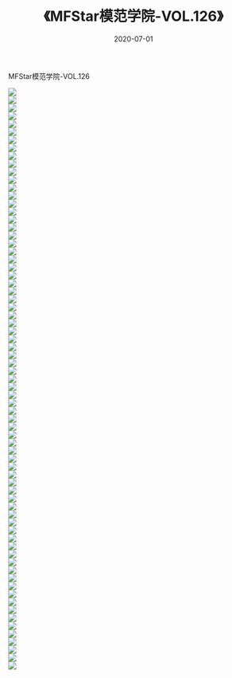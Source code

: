 ﻿---
layout: post
title:  《MFStar模范学院-VOL.126》
date:   2020-07-01
img: http://img.660000.xyz/Sharelink/网络美图/2020/MFStar模范学院-VOL.126/000.jpg
categories: [美女, 清纯, 唯美]
---

MFStar模范学院-VOL.126

  ![](http://img.660000.xyz/Sharelink/网络美图/2020/MFStar模范学院-VOL.126/001.jpg) <br> ![](http://img.660000.xyz/Sharelink/网络美图/2020/MFStar模范学院-VOL.126/002.jpg) <br> ![](http://img.660000.xyz/Sharelink/网络美图/2020/MFStar模范学院-VOL.126/003.jpg) <br> ![](http://img.660000.xyz/Sharelink/网络美图/2020/MFStar模范学院-VOL.126/004.jpg) <br> ![](http://img.660000.xyz/Sharelink/网络美图/2020/MFStar模范学院-VOL.126/005.jpg) <br> ![](http://img.660000.xyz/Sharelink/网络美图/2020/MFStar模范学院-VOL.126/006.jpg) <br> ![](http://img.660000.xyz/Sharelink/网络美图/2020/MFStar模范学院-VOL.126/007.jpg) <br> ![](http://img.660000.xyz/Sharelink/网络美图/2020/MFStar模范学院-VOL.126/008.jpg) <br> ![](http://img.660000.xyz/Sharelink/网络美图/2020/MFStar模范学院-VOL.126/009.jpg) <br> ![](http://img.660000.xyz/Sharelink/网络美图/2020/MFStar模范学院-VOL.126/010.jpg) <br> ![](http://img.660000.xyz/Sharelink/网络美图/2020/MFStar模范学院-VOL.126/011.jpg) <br> ![](http://img.660000.xyz/Sharelink/网络美图/2020/MFStar模范学院-VOL.126/012.jpg) <br> ![](http://img.660000.xyz/Sharelink/网络美图/2020/MFStar模范学院-VOL.126/013.jpg) <br> ![](http://img.660000.xyz/Sharelink/网络美图/2020/MFStar模范学院-VOL.126/014.jpg) <br> ![](http://img.660000.xyz/Sharelink/网络美图/2020/MFStar模范学院-VOL.126/015.jpg) <br> ![](http://img.660000.xyz/Sharelink/网络美图/2020/MFStar模范学院-VOL.126/016.jpg) <br> ![](http://img.660000.xyz/Sharelink/网络美图/2020/MFStar模范学院-VOL.126/017.jpg) <br> ![](http://img.660000.xyz/Sharelink/网络美图/2020/MFStar模范学院-VOL.126/018.jpg) <br> ![](http://img.660000.xyz/Sharelink/网络美图/2020/MFStar模范学院-VOL.126/019.jpg) <br> ![](http://img.660000.xyz/Sharelink/网络美图/2020/MFStar模范学院-VOL.126/020.jpg) <br> ![](http://img.660000.xyz/Sharelink/网络美图/2020/MFStar模范学院-VOL.126/021.jpg) <br> ![](http://img.660000.xyz/Sharelink/网络美图/2020/MFStar模范学院-VOL.126/022.jpg) <br> ![](http://img.660000.xyz/Sharelink/网络美图/2020/MFStar模范学院-VOL.126/023.jpg) <br> ![](http://img.660000.xyz/Sharelink/网络美图/2020/MFStar模范学院-VOL.126/024.jpg) <br> ![](http://img.660000.xyz/Sharelink/网络美图/2020/MFStar模范学院-VOL.126/025.jpg) <br> ![](http://img.660000.xyz/Sharelink/网络美图/2020/MFStar模范学院-VOL.126/026.jpg) <br> ![](http://img.660000.xyz/Sharelink/网络美图/2020/MFStar模范学院-VOL.126/027.jpg) <br> ![](http://img.660000.xyz/Sharelink/网络美图/2020/MFStar模范学院-VOL.126/028.jpg) <br> ![](http://img.660000.xyz/Sharelink/网络美图/2020/MFStar模范学院-VOL.126/029.jpg) <br> ![](http://img.660000.xyz/Sharelink/网络美图/2020/MFStar模范学院-VOL.126/030.jpg) <br> ![](http://img.660000.xyz/Sharelink/网络美图/2020/MFStar模范学院-VOL.126/031.jpg) <br> ![](http://img.660000.xyz/Sharelink/网络美图/2020/MFStar模范学院-VOL.126/032.jpg) <br> ![](http://img.660000.xyz/Sharelink/网络美图/2020/MFStar模范学院-VOL.126/033.jpg) <br> ![](http://img.660000.xyz/Sharelink/网络美图/2020/MFStar模范学院-VOL.126/034.jpg) <br> ![](http://img.660000.xyz/Sharelink/网络美图/2020/MFStar模范学院-VOL.126/035.jpg) <br> ![](http://img.660000.xyz/Sharelink/网络美图/2020/MFStar模范学院-VOL.126/036.jpg) <br> ![](http://img.660000.xyz/Sharelink/网络美图/2020/MFStar模范学院-VOL.126/037.jpg) <br> ![](http://img.660000.xyz/Sharelink/网络美图/2020/MFStar模范学院-VOL.126/038.jpg) <br> ![](http://img.660000.xyz/Sharelink/网络美图/2020/MFStar模范学院-VOL.126/039.jpg) <br> ![](http://img.660000.xyz/Sharelink/网络美图/2020/MFStar模范学院-VOL.126/040.jpg) <br> ![](http://img.660000.xyz/Sharelink/网络美图/2020/MFStar模范学院-VOL.126/041.jpg) <br> ![](http://img.660000.xyz/Sharelink/网络美图/2020/MFStar模范学院-VOL.126/042.jpg) <br> ![](http://img.660000.xyz/Sharelink/网络美图/2020/MFStar模范学院-VOL.126/043.jpg) <br> ![](http://img.660000.xyz/Sharelink/网络美图/2020/MFStar模范学院-VOL.126/044.jpg) <br> ![](http://img.660000.xyz/Sharelink/网络美图/2020/MFStar模范学院-VOL.126/045.jpg) <br> ![](http://img.660000.xyz/Sharelink/网络美图/2020/MFStar模范学院-VOL.126/046.jpg) <br> ![](http://img.660000.xyz/Sharelink/网络美图/2020/MFStar模范学院-VOL.126/047.jpg) <br> ![](http://img.660000.xyz/Sharelink/网络美图/2020/MFStar模范学院-VOL.126/048.jpg) <br> ![](http://img.660000.xyz/Sharelink/网络美图/2020/MFStar模范学院-VOL.126/049.jpg) <br> ![](http://img.660000.xyz/Sharelink/网络美图/2020/MFStar模范学院-VOL.126/050.jpg) <br> ![](http://img.660000.xyz/Sharelink/网络美图/2020/MFStar模范学院-VOL.126/051.jpg) <br> ![](http://img.660000.xyz/Sharelink/网络美图/2020/MFStar模范学院-VOL.126/052.jpg) <br> ![](http://img.660000.xyz/Sharelink/网络美图/2020/MFStar模范学院-VOL.126/053.jpg) <br> ![](http://img.660000.xyz/Sharelink/网络美图/2020/MFStar模范学院-VOL.126/054.jpg) <br> ![](http://img.660000.xyz/Sharelink/网络美图/2020/MFStar模范学院-VOL.126/055.jpg) <br> ![](http://img.660000.xyz/Sharelink/网络美图/2020/MFStar模范学院-VOL.126/056.jpg) <br> ![](http://img.660000.xyz/Sharelink/网络美图/2020/MFStar模范学院-VOL.126/057.jpg) <br> ![](http://img.660000.xyz/Sharelink/网络美图/2020/MFStar模范学院-VOL.126/058.jpg) <br> ![](http://img.660000.xyz/Sharelink/网络美图/2020/MFStar模范学院-VOL.126/059.jpg) <br> ![](http://img.660000.xyz/Sharelink/网络美图/2020/MFStar模范学院-VOL.126/060.jpg) <br> ![](http://img.660000.xyz/Sharelink/网络美图/2020/MFStar模范学院-VOL.126/061.jpg) <br> ![](http://img.660000.xyz/Sharelink/网络美图/2020/MFStar模范学院-VOL.126/062.jpg) <br> ![](http://img.660000.xyz/Sharelink/网络美图/2020/MFStar模范学院-VOL.126/063.jpg) <br> ![](http://img.660000.xyz/Sharelink/网络美图/2020/MFStar模范学院-VOL.126/064.jpg) <br> ![](http://img.660000.xyz/Sharelink/网络美图/2020/MFStar模范学院-VOL.126/065.jpg) <br> ![](http://img.660000.xyz/Sharelink/网络美图/2020/MFStar模范学院-VOL.126/066.jpg) <br> ![](http://img.660000.xyz/Sharelink/网络美图/2020/MFStar模范学院-VOL.126/067.jpg) <br> ![](http://img.660000.xyz/Sharelink/网络美图/2020/MFStar模范学院-VOL.126/068.jpg) <br> ![](http://img.660000.xyz/Sharelink/网络美图/2020/MFStar模范学院-VOL.126/069.jpg) <br> ![](http://img.660000.xyz/Sharelink/网络美图/2020/MFStar模范学院-VOL.126/070.jpg) <br> ![](http://img.660000.xyz/Sharelink/网络美图/2020/MFStar模范学院-VOL.126/071.jpg) <br> ![](http://img.660000.xyz/Sharelink/网络美图/2020/MFStar模范学院-VOL.126/072.jpg) <br> ![](http://img.660000.xyz/Sharelink/网络美图/2020/MFStar模范学院-VOL.126/073.jpg) <br>